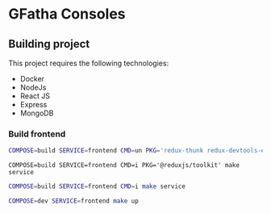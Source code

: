 # GFatha Consoles

## Building project

This project requires the following technologies:

- Docker
- NodeJs
- React JS
- Express
- MongoDB

### Build frontend

```sh
COMPOSE=build SERVICE=frontend CMD=un PKG='redux-thunk redux-devtools-extension' make service
```

```
COMPOSE=build SERVICE=frontend CMD=i PKG='@reduxjs/toolkit' make service
```

```sh
COMPOSE=build SERVICE=frontend CMD=i make service
```

```sh
COMPOSE=dev SERVICE=frontend make up
```
